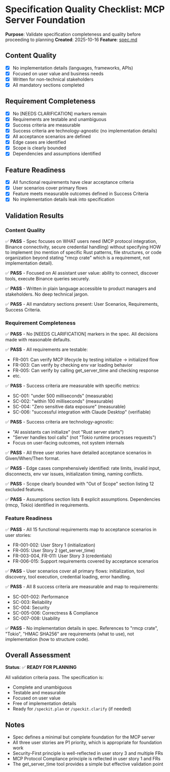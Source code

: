 # Specification Quality Checklist: MCP Server Foundation

**Purpose**: Validate specification completeness and quality before proceeding to planning
**Created**: 2025-10-16
**Feature**: [spec.md](../spec.md)

## Content Quality

- [x] No implementation details (languages, frameworks, APIs)
- [x] Focused on user value and business needs
- [x] Written for non-technical stakeholders
- [x] All mandatory sections completed

## Requirement Completeness

- [x] No [NEEDS CLARIFICATION] markers remain
- [x] Requirements are testable and unambiguous
- [x] Success criteria are measurable
- [x] Success criteria are technology-agnostic (no implementation details)
- [x] All acceptance scenarios are defined
- [x] Edge cases are identified
- [x] Scope is clearly bounded
- [x] Dependencies and assumptions identified

## Feature Readiness

- [x] All functional requirements have clear acceptance criteria
- [x] User scenarios cover primary flows
- [x] Feature meets measurable outcomes defined in Success Criteria
- [x] No implementation details leak into specification

## Validation Results

### Content Quality
✅ **PASS** - Spec focuses on WHAT users need (MCP protocol integration, Binance connectivity, secure credential handling) without specifying HOW to implement (no mention of specific Rust patterns, file structures, or code organization beyond stating "rmcp crate" which is a requirement, not implementation detail).

✅ **PASS** - Focused on AI assistant user value: ability to connect, discover tools, execute Binance queries securely.

✅ **PASS** - Written in plain language accessible to product managers and stakeholders. No deep technical jargon.

✅ **PASS** - All mandatory sections present: User Scenarios, Requirements, Success Criteria.

### Requirement Completeness
✅ **PASS** - No [NEEDS CLARIFICATION] markers in the spec. All decisions made with reasonable defaults.

✅ **PASS** - All requirements are testable:
- FR-001: Can verify MCP lifecycle by testing initialize → initialized flow
- FR-003: Can verify by checking env var loading behavior
- FR-005: Can verify by calling get_server_time and checking response
- etc.

✅ **PASS** - Success criteria are measurable with specific metrics:
- SC-001: "under 500 milliseconds" (measurable)
- SC-002: "within 100 milliseconds" (measurable)
- SC-004: "Zero sensitive data exposure" (measurable)
- SC-006: "successful integration with Claude Desktop" (verifiable)

✅ **PASS** - Success criteria are technology-agnostic:
- "AI assistants can initialize" (not "Rust server starts")
- "Server handles tool calls" (not "Tokio runtime processes requests")
- Focus on user-facing outcomes, not system internals

✅ **PASS** - All three user stories have detailed acceptance scenarios in Given/When/Then format.

✅ **PASS** - Edge cases comprehensively identified: rate limits, invalid input, disconnects, env var issues, initialization timing, naming conflicts.

✅ **PASS** - Scope clearly bounded with "Out of Scope" section listing 12 excluded features.

✅ **PASS** - Assumptions section lists 8 explicit assumptions. Dependencies (rmcp, Tokio) identified in requirements.

### Feature Readiness
✅ **PASS** - All 15 functional requirements map to acceptance scenarios in user stories:
- FR-001-002: User Story 1 (initialization)
- FR-005: User Story 2 (get_server_time)
- FR-003-004, FR-011: User Story 3 (credentials)
- FR-006-015: Support requirements covered by acceptance scenarios

✅ **PASS** - User scenarios cover all primary flows: initialization, tool discovery, tool execution, credential loading, error handling.

✅ **PASS** - All 8 success criteria are measurable and map to requirements:
- SC-001-002: Performance
- SC-003: Reliability
- SC-004: Security
- SC-005-006: Correctness & Compliance
- SC-007-008: Usability

✅ **PASS** - No implementation details in spec. References to "rmcp crate", "Tokio", "HMAC SHA256" are requirements (what to use), not implementation (how to structure code).

## Overall Assessment

**Status**: ✅ **READY FOR PLANNING**

All validation criteria pass. The specification is:
- Complete and unambiguous
- Testable and measurable
- Focused on user value
- Free of implementation details
- Ready for `/speckit.plan` or `/speckit.clarify` (if needed)

## Notes

- Spec defines a minimal but complete foundation for the MCP server
- All three user stories are P1 priority, which is appropriate for foundation work
- Security-First principle is well-reflected in user story 3 and multiple FRs
- MCP Protocol Compliance principle is reflected in user story 1 and FRs
- The get_server_time tool provides a simple but effective validation point
